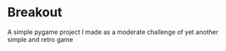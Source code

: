 # Breakout
A simple pygame project I made as a moderate challenge of yet another simple and retro game
